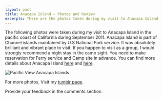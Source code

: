 ```yaml
---
layout: post
title: Anacapa Island – Photos and Review
excerpts: These are the photos taken during my visit to Anacapa Island in pacific coast of California. Good place to camp overnight with friends.
---
```

<style>
img {
    max-width:600px;
}
</style>

The following photos were taken during my visit to Anacapa Island in the pacific coast of California during September 2011. Anacapa Island is part of Channel islands maintained by U.S National Park service. It was absolutely brilliant and vibrant place to visit. If you happen to visit as a group, I would strongly recommend a night stay in the camp sight. You need to make reservation for Ferry service and Camp site in advance. You can find more details about Anacapa Island [here](http://www.islandpackers.com/) and [here](http://www.nps.gov/chis/planyourvisit/anacapa.htm).

<img alt="Pacific View Anacapa Islands" src="http://lh4.ggpht.com/-7p_rO-9dw-U/T27D64wOMJI/AAAAAAAAA4Q/096q1KmCSfU/s0/View%252520of%252520Pacific%252521%252521%252521.jpg" />

For more photos, Visit my [tumblr page](http://arunchinnachamy.tumblr.com/post/74911764805/anacapa-islands-august-2011).

Provide your feedback in the comments section.

